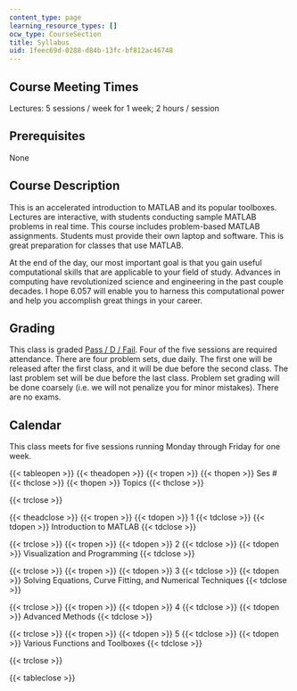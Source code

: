```yaml
---
content_type: page
learning_resource_types: []
ocw_type: CourseSection
title: Syllabus
uid: 1feec69d-0288-d84b-13fc-bf812ac46748
---
```


Course Meeting Times
--------------------

Lectures: 5 sessions / week for 1 week; 2 hours / session

Prerequisites
-------------

None

Course Description
------------------

This is an accelerated introduction to MATLAB and its popular toolboxes. Lectures are interactive, with students conducting sample MATLAB problems in real time. This course includes problem-based MATLAB assignments. Students must provide their own laptop and software. This is great preparation for classes that use MATLAB.

At the end of the day, our most important goal is that you gain useful computational skills that are applicable to your field of study. Advances in computing have revolutionized science and engineering in the past couple decades. I hope 6.057 will enable you to harness this computational power and help you accomplish great things in your career.

Grading
-------

This class is graded [Pass / D / Fail](https://registrar.mit.edu/classes-grades-evaluations/grades/grading-policies/junior-senior-pdf-option). Four of the five sessions are required attendance. There are four problem sets, due daily. The first one will be released after the first class, and it will be due before the second class. The last problem set will be due before the last class. Problem set grading will be done coarsely (i.e. we will not penalize you for minor mistakes). There are no exams.

Calendar
--------

This class meets for five sessions running Monday through Friday for one week.

{{< tableopen >}}
{{< theadopen >}}
{{< tropen >}}
{{< thopen >}}
Ses #
{{< thclose >}}
{{< thopen >}}
Topics
{{< thclose >}}

{{< trclose >}}

{{< theadclose >}}
{{< tropen >}}
{{< tdopen >}}
1
{{< tdclose >}}
{{< tdopen >}}
Introduction to MATLAB
{{< tdclose >}}

{{< trclose >}}
{{< tropen >}}
{{< tdopen >}}
2
{{< tdclose >}}
{{< tdopen >}}
Visualization and Programming
{{< tdclose >}}

{{< trclose >}}
{{< tropen >}}
{{< tdopen >}}
3
{{< tdclose >}}
{{< tdopen >}}
Solving Equations, Curve Fitting, and Numerical Techniques
{{< tdclose >}}

{{< trclose >}}
{{< tropen >}}
{{< tdopen >}}
4
{{< tdclose >}}
{{< tdopen >}}
Advanced Methods
{{< tdclose >}}

{{< trclose >}}
{{< tropen >}}
{{< tdopen >}}
5
{{< tdclose >}}
{{< tdopen >}}
Various Functions and Toolboxes
{{< tdclose >}}

{{< trclose >}}

{{< tableclose >}}